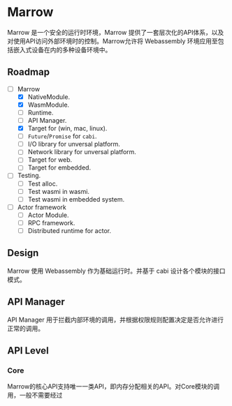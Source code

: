 # Marrow
Marrow 是一个安全的运行时环境，Marrow 提供了一套层次化的API体系，以及对使用API访问外部环境时的控制。Marrow允许将 Webassembly 环境应用至包括嵌入式设备在内的多种设备环境中。

## Roadmap

- [ ] Marrow
  - [X] NativeModule.
  - [X] WasmModule.
  - [ ] Runtime.
  - [ ] API Manager.
  - [X] Target for (win, mac, linux).
  - [ ] `Future`/`Promise` for `cabi`.
  - [ ] I/O library for unversal platform.
  - [ ] Network library for unversal platform.
  - [ ] Target for web.
  - [ ] Target for embedded.
- [ ] Testing.
  - [ ] Test alloc.
  - [ ] Test wasmi in wasmi.
  - [ ] Test wasmi in embedded system.
- [ ] Actor framework
  - [ ] Actor Module.
  - [ ] RPC framework.
  - [ ] Distributed runtime for actor.

## Design

Marrow 使用 Webassembly 作为基础运行时。并基于 cabi 设计各个模块的接口模式。

## API Manager

API Manager 用于拦截内部环境的调用，并根据权限规则配置决定是否允许进行正常的调用。

## API Level
### Core

Marrow的核心API支持唯一一类API，即内存分配相关的API。对Core模块的调用，一般不需要经过

